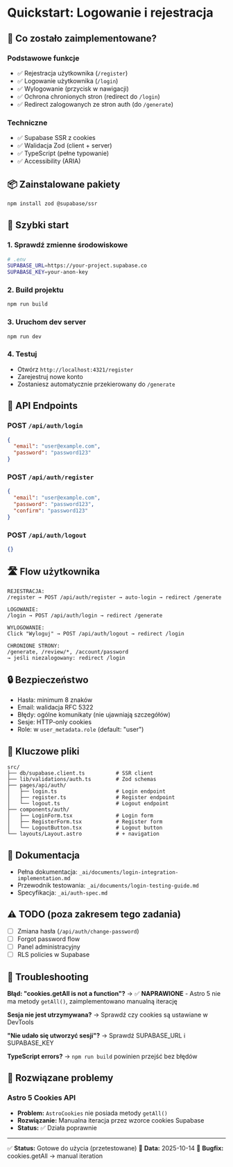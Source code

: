 # Quickstart: Logowanie i rejestracja

## 🚀 Co zostało zaimplementowane?

### Podstawowe funkcje
- ✅ Rejestracja użytkownika (`/register`)
- ✅ Logowanie użytkownika (`/login`)
- ✅ Wylogowanie (przycisk w nawigacji)
- ✅ Ochrona chronionych stron (redirect do `/login`)
- ✅ Redirect zalogowanych ze stron auth (do `/generate`)

### Techniczne
- ✅ Supabase SSR z cookies
- ✅ Walidacja Zod (client + server)
- ✅ TypeScript (pełne typowanie)
- ✅ Accessibility (ARIA)

## 📦 Zainstalowane pakiety

```bash
npm install zod @supabase/ssr
```

## 🔧 Szybki start

### 1. Sprawdź zmienne środowiskowe

```bash
# .env
SUPABASE_URL=https://your-project.supabase.co
SUPABASE_KEY=your-anon-key
```

### 2. Build projektu

```bash
npm run build
```

### 3. Uruchom dev server

```bash
npm run dev
```

### 4. Testuj

- Otwórz `http://localhost:4321/register`
- Zarejestruj nowe konto
- Zostaniesz automatycznie przekierowany do `/generate`

## 📝 API Endpoints

### POST `/api/auth/login`
```json
{
  "email": "user@example.com",
  "password": "password123"
}
```

### POST `/api/auth/register`
```json
{
  "email": "user@example.com",
  "password": "password123",
  "confirm": "password123"
}
```

### POST `/api/auth/logout`
```json
{}
```

## 🛣️ Flow użytkownika

```
REJESTRACJA:
/register → POST /api/auth/register → auto-login → redirect /generate

LOGOWANIE:
/login → POST /api/auth/login → redirect /generate

WYLOGOWANIE:
Click "Wyloguj" → POST /api/auth/logout → redirect /login

CHRONIONE STRONY:
/generate, /review/*, /account/password
→ jeśli niezalogowany: redirect /login
```

## 🔒 Bezpieczeństwo

- Hasła: minimum 8 znaków
- Email: walidacja RFC 5322
- Błędy: ogólne komunikaty (nie ujawniają szczegółów)
- Sesje: HTTP-only cookies
- Role: w `user_metadata.role` (default: "user")

## 📂 Kluczowe pliki

```
src/
├── db/supabase.client.ts          # SSR client
├── lib/validations/auth.ts        # Zod schemas
├── pages/api/auth/
│   ├── login.ts                   # Login endpoint
│   ├── register.ts                # Register endpoint
│   └── logout.ts                  # Logout endpoint
├── components/auth/
│   ├── LoginForm.tsx              # Login form
│   ├── RegisterForm.tsx           # Register form
│   └── LogoutButton.tsx           # Logout button
└── layouts/Layout.astro           # + navigation
```

## 📖 Dokumentacja

- Pełna dokumentacja: `_ai/documents/login-integration-implementation.md`
- Przewodnik testowania: `_ai/documents/login-testing-guide.md`
- Specyfikacja: `_ai/auth-spec.md`

## ⚠️ TODO (poza zakresem tego zadania)

- [ ] Zmiana hasła (`/api/auth/change-password`)
- [ ] Forgot password flow
- [ ] Panel administracyjny
- [ ] RLS policies w Supabase

## 🐛 Troubleshooting

**Błąd: "cookies.getAll is not a function"?**
→ ✅ **NAPRAWIONE** - Astro 5 nie ma metody `getAll()`, zaimplementowano manualną iterację

**Sesja nie jest utrzymywana?**
→ Sprawdź czy cookies są ustawiane w DevTools

**"Nie udało się utworzyć sesji"?**
→ Sprawdź SUPABASE_URL i SUPABASE_KEY

**TypeScript errors?**
→ `npm run build` powinien przejść bez błędów

## 🔧 Rozwiązane problemy

### Astro 5 Cookies API
- **Problem:** `AstroCookies` nie posiada metody `getAll()`
- **Rozwiązanie:** Manualna iteracja przez wzorce cookies Supabase
- **Status:** ✅ Działa poprawnie

---

✅ **Status:** Gotowe do użycia (przetestowane)
📅 **Data:** 2025-10-14
🐛 **Bugfix:** cookies.getAll → manual iteration
